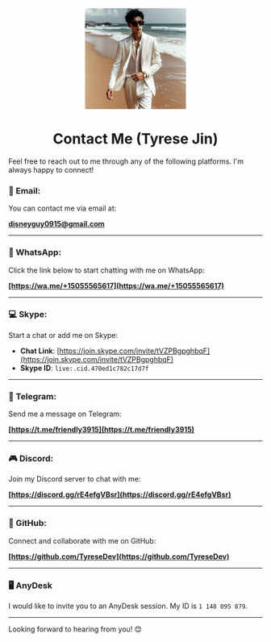 <div style="text-align: center;">
  <img src="./avatar.jpg" alt="Tyrese Jin's Avatar" width="200px">
  <h1>Contact Me (Tyrese Jin)</h1>
</div>

Feel free to reach out to me through any of the following platforms. I'm always happy to connect!

### 📧 Email:

You can contact me via email at:

**[disneyguy0915@gmail.com](mailto:disneyguy0915@gmail.com)**

---

### 📱 WhatsApp:

Click the link below to start chatting with me on WhatsApp:

**[https://wa.me/+15055565617](https://wa.me/+15055565617)**

---

### 💻 Skype:

Start a chat or add me on Skype:

- **Chat Link**: [https://join.skype.com/invite/tVZPBgpghbqF](https://join.skype.com/invite/tVZPBgpghbqF)
- **Skype ID**: `live:.cid.470ed1c782c17d7f`

---

### 📡 Telegram:

Send me a message on Telegram:

**[https://t.me/friendly3915](https://t.me/friendly3915)**

---

### 🎮 Discord:

Join my Discord server to chat with me:

**[https://discord.gg/rE4efgVBsr](https://discord.gg/rE4efgVBsr)**

---

### 🐙 GitHub:

Connect and collaborate with me on GitHub:

**[https://github.com/TyreseDev](https://github.com/TyreseDev)**

---

### 🖥️ AnyDesk

I would like to invite you to an AnyDesk session. My ID is `1 148 095 879`.

---

Looking forward to hearing from you! 😊
